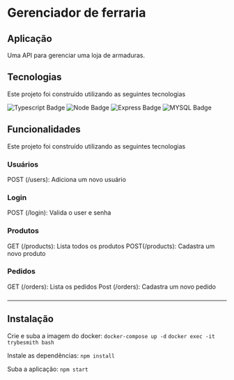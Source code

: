 # Gerenciador de ferraria

## Aplicação
Uma API para gerenciar uma loja de armaduras.

## Tecnologias
Este projeto foi construído utilizando as seguintes tecnologias

![Typescript Badge](https://img.shields.io/badge/TypeScript-007ACC?style=for-the-badge&logo=typescript&logoColor=white)
![Node Badge](https://img.shields.io/badge/Node%20js-339933?style=for-the-badge&logo=nodedotjs&logoColor=white)
![Express Badge](https://img.shields.io/badge/Express%20js-000000?style=for-the-badge&logo=express&logoColor=white)
![MYSQL Badge](https://img.shields.io/badge/MySQL-005C84?style=for-the-badge&logo=mysql&logoColor=white)


## Funcionalidades
Este projeto foi construído utilizando as seguintes tecnologias

### Usuários
POST (/users): Adiciona um novo usuário

### Login 
POST (/login): Valida o user e senha

### Produtos
GET (/products): Lista todos os produtos
POST(/products): Cadastra um novo produto

### Pedidos
GET (/orders): Lista os pedidos
Post (/orders): Cadastra um novo pedido

### 
---
## Instalação
Crie e suba a imagem do docker: `docker-compose up -d`
`docker exec -it trybesmith bash`

Instale as dependências: `npm install`

Suba a aplicação: `npm start`
